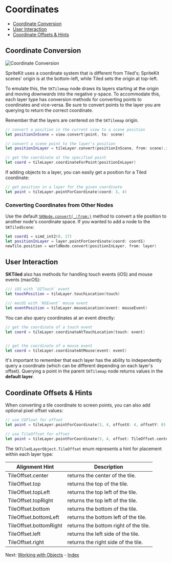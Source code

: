 # Coordinates

- [Coordinate Conversion](#coordinate-conversion)
- [User Interaction](#user-interaction)
- [Coordinate Offsets & Hints](#coordinate-offsets-amp-hints)

## Coordinate Conversion


![Coordinate Conversion](images/coord-conversion-horiz.svg)

SpriteKit uses a coordinate system that is different from Tiled's; SpriteKit scenes' origin is at the bottom-left, while Tiled sets the origin at top-left.

To emulate this, the `SKTilemap` node draws its layers starting at the origin and moving *downwards* into the negative y-space. To accommodate this, each layer type has conversion methods for converting points to coordinates and vice-versa. Be sure to convert points to the layer you are querying to return the correct coordinate.

Remember that the layers are centered on the `SKTilemap` origin.

```swift
// convert a position in the current view to a scene position
let positionInScene = view.convert(point, to: scene)

// convert a scene point to the layer's position
let positionInLayer = tileLayer.convert(positionInScene, from: scene).invertedY

// get the coordinate at the specified point
let coord = tileLayer.coordinateForPoint(positionInLayer)
```

If adding objects to a layer, you can easily get a position for a Tiled coordinate:


```swift
// get position in a layer for the given coordinate
let point = tileLayer.pointForCoordinate(coord: 3, 4)
```

### Converting Coordinates from Other Nodes

Use the default [`SKNode.convert(_:from:)`](https://developer.apple.com/reference/spritekit/sknode/1483058-convert) method to convert a tile position to another node's coordinate space. If you wanted to add a node to the `SKTiledScene`:

```swift
let coord1 = simd_int2(0, 17)
let positionInLayer = layer.pointForCoordinate(coord: coord1)
newTile.position = worldNode.convert(positionInLayer, from: layer)
```

## User Interaction

**SKTiled** also has methods for handling touch events (iOS) and mouse events (macOS):


```swift
/// iOS with `UITouch` event
let touchPosition = tileLayer.touchLocation(touch)

/// macOS with `NSEvent` mouse event
let eventPosition = tileLayer.mouseLocation(event: mouseEvent)
```

You can also query coordinates at an event directly:

```swift
// get the coordinate of a touch event
let coord = tileLayer.coordinateAtTouchLocation(touch: event)


// get the coordinate of a mouse event
let coord = tileLayer.coordinateAtMouse(event: event)
```


It's important to remember that each layer has the ability to independently query a coordinate (which can be different depending on each layer's offset). Querying a point in the parent `SKTilemap` node returns values in the **default layer**.


## Coordinate Offsets & Hints


When converting a tile coordinate to screen points, you can also add optional pixel offset values:

```swift
// use CGFloat for offset
let point = tileLayer.pointForCoordinate(3, 4, offsetX: 4, offsetY: 0)

// use TileOffset for offset
let point = tileLayer.pointForCoordinate(3, 4, offset: TileOffset.center)
```


The `SKTiledLayerObject.TileOffset` enum represents a hint for placement within each layer type:


| Alignment Hint         | Description                           |
| ---------------------- | ------------------------------------- |
| TileOffset.center      | returns the center of the tile.       |
| TileOffset.top         | returns the top of the tile.          |
| TileOffset.topLeft     | returns the top left of the tile.     |
| TileOffset.topRight    | returns the top left of the tile.     |
| TileOffset.bottom      | returns the bottom of the tile.       |
| TileOffset.bottomLeft  | returns the bottom left of the tile.  |
| TileOffset.bottomRight | returns the bottom right of the tile. |
| TileOffset.left        | returns the left side of the tile.    |
| TileOffset.right       | returns the right side of the tile.   |



 Next: [Working with Objects](working-with-objects.html) - [Index](Documentation.html)
